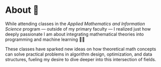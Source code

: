 # **About** 🌟

While attending classes in the *Applied Mathematics and Information Science* program — outside of my primary faculty — I realized just how deeply passionate I am about integrating mathematical theories into programming and machine learning 🦄✨

These classes have sparked new ideas on how theoretical math concepts can solve practical problems in algorithm design, optimization, and data structures, fueling my desire to dive deeper into this intersection of fields.
